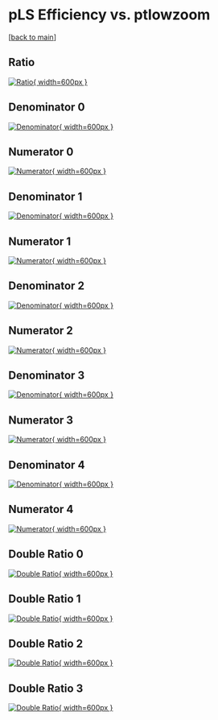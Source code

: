 # pLS Efficiency vs. ptlowzoom

[[back to main](./)]



## Ratio

[![Ratio](../mtv/var/pLS_vtr_0_-1_eff_ptlowzoom.png){ width=600px }](../mtv/var/pLS_vtr_0_-1_eff_ptlowzoom.pdf)

## Denominator 0

[![Denominator](../mtv/den/pLS_vtr_0_-1_eff_ptlowzoom_den0.png){ width=600px }](../mtv/den/pLS_vtr_0_-1_eff_ptlowzoom_den0.pdf)

## Numerator 0

[![Numerator](../mtv/num/pLS_vtr_0_-1_eff_ptlowzoom_num0.png){ width=600px }](../mtv/num/pLS_vtr_0_-1_eff_ptlowzoom_num0.pdf)

## Denominator 1

[![Denominator](../mtv/den/pLS_vtr_0_-1_eff_ptlowzoom_den1.png){ width=600px }](../mtv/den/pLS_vtr_0_-1_eff_ptlowzoom_den1.pdf)

## Numerator 1

[![Numerator](../mtv/num/pLS_vtr_0_-1_eff_ptlowzoom_num1.png){ width=600px }](../mtv/num/pLS_vtr_0_-1_eff_ptlowzoom_num1.pdf)

## Denominator 2

[![Denominator](../mtv/den/pLS_vtr_0_-1_eff_ptlowzoom_den2.png){ width=600px }](../mtv/den/pLS_vtr_0_-1_eff_ptlowzoom_den2.pdf)

## Numerator 2

[![Numerator](../mtv/num/pLS_vtr_0_-1_eff_ptlowzoom_num2.png){ width=600px }](../mtv/num/pLS_vtr_0_-1_eff_ptlowzoom_num2.pdf)

## Denominator 3

[![Denominator](../mtv/den/pLS_vtr_0_-1_eff_ptlowzoom_den3.png){ width=600px }](../mtv/den/pLS_vtr_0_-1_eff_ptlowzoom_den3.pdf)

## Numerator 3

[![Numerator](../mtv/num/pLS_vtr_0_-1_eff_ptlowzoom_num3.png){ width=600px }](../mtv/num/pLS_vtr_0_-1_eff_ptlowzoom_num3.pdf)

## Denominator 4

[![Denominator](../mtv/den/pLS_vtr_0_-1_eff_ptlowzoom_den4.png){ width=600px }](../mtv/den/pLS_vtr_0_-1_eff_ptlowzoom_den4.pdf)

## Numerator 4

[![Numerator](../mtv/num/pLS_vtr_0_-1_eff_ptlowzoom_num4.png){ width=600px }](../mtv/num/pLS_vtr_0_-1_eff_ptlowzoom_num4.pdf)

## Double Ratio 0

[![Double Ratio](../mtv/ratio/pLS_vtr_0_-1_eff_ptlowzoom_ratio0.png){ width=600px }](../mtv/ratio/pLS_vtr_0_-1_eff_ptlowzoom_ratio0.pdf)

## Double Ratio 1

[![Double Ratio](../mtv/ratio/pLS_vtr_0_-1_eff_ptlowzoom_ratio1.png){ width=600px }](../mtv/ratio/pLS_vtr_0_-1_eff_ptlowzoom_ratio1.pdf)

## Double Ratio 2

[![Double Ratio](../mtv/ratio/pLS_vtr_0_-1_eff_ptlowzoom_ratio2.png){ width=600px }](../mtv/ratio/pLS_vtr_0_-1_eff_ptlowzoom_ratio2.pdf)

## Double Ratio 3

[![Double Ratio](../mtv/ratio/pLS_vtr_0_-1_eff_ptlowzoom_ratio3.png){ width=600px }](../mtv/ratio/pLS_vtr_0_-1_eff_ptlowzoom_ratio3.pdf)

